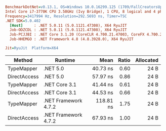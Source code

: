 ``` ini

BenchmarkDotNet=v0.13.1, OS=Windows 10.0.16299.125 (1709/FallCreatorsUpdate/Redstone3)
Intel Core i7-3770K CPU 3.50GHz (Ivy Bridge), 1 CPU, 8 logical and 4 physical cores
Frequency=3417994 Hz, Resolution=292.5693 ns, Timer=TSC
.NET SDK=5.0.402
  [Host]     : .NET 5.0.11 (5.0.1121.47308), X64 RyuJIT
  Job-ODZCDL : .NET 5.0.11 (5.0.1121.47308), X64 RyuJIT
  Job-PCJJBI : .NET Core 3.1.20 (CoreCLR 4.700.21.47003, CoreFX 4.700.21.47101), X64 RyuJIT
  Job-HHEMGO : .NET Framework 4.8 (4.8.3928.0), X64 RyuJIT

Jit=RyuJit  Platform=X64  

```
|       Method |              Runtime |      Mean | Ratio | Allocated |
|------------- |--------------------- |----------:|------:|----------:|
|   TypeMapper |             .NET 5.0 |  40.73 ns |  0.60 |      24 B |
| DirectAccess |             .NET 5.0 |  57.97 ns |  0.86 |      24 B |
|   TypeMapper |        .NET Core 3.1 |  41.44 ns |  0.61 |      24 B |
| DirectAccess |        .NET Core 3.1 |  44.53 ns |  0.66 |      24 B |
|   TypeMapper | .NET Framework 4.7.2 | 118.81 ns |  1.75 |      24 B |
| DirectAccess | .NET Framework 4.7.2 |  67.93 ns |  1.00 |      24 B |
